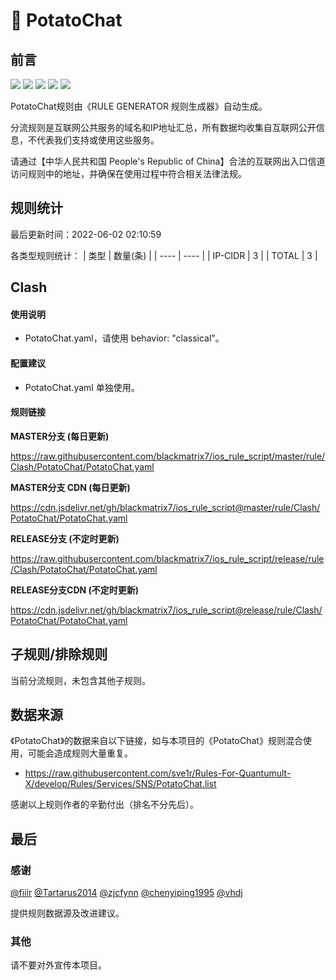 # 🧸 PotatoChat

## 前言

![](https://shields.io/badge/-移除重复规则-ff69b4) ![](https://shields.io/badge/-DOMAIN与DOMAIN--SUFFIX合并-green) ![](https://shields.io/badge/-DOMAIN--SUFFIX间合并-critical) ![](https://shields.io/badge/-DOMAIN--SUFFIX与DOMAIN--KEYWORD合并-blue) ![](https://shields.io/badge/-IP--CIDR(6)合并-blueviolet) 

PotatoChat规则由《RULE GENERATOR 规则生成器》自动生成。

分流规则是互联网公共服务的域名和IP地址汇总，所有数据均收集自互联网公开信息，不代表我们支持或使用这些服务。

请通过【中华人民共和国 People's Republic of China】合法的互联网出入口信道访问规则中的地址，并确保在使用过程中符合相关法律法规。

## 规则统计

最后更新时间：2022-06-02 02:10:59

各类型规则统计：
| 类型 | 数量(条)  | 
| ---- | ----  |
| IP-CIDR | 3  | 
| TOTAL | 3  | 


## Clash 

#### 使用说明
- PotatoChat.yaml，请使用 behavior: "classical"。

#### 配置建议
- PotatoChat.yaml 单独使用。

#### 规则链接
**MASTER分支 (每日更新)**

https://raw.githubusercontent.com/blackmatrix7/ios_rule_script/master/rule/Clash/PotatoChat/PotatoChat.yaml

**MASTER分支 CDN (每日更新)**

https://cdn.jsdelivr.net/gh/blackmatrix7/ios_rule_script@master/rule/Clash/PotatoChat/PotatoChat.yaml

**RELEASE分支 (不定时更新)**

https://raw.githubusercontent.com/blackmatrix7/ios_rule_script/release/rule/Clash/PotatoChat/PotatoChat.yaml

**RELEASE分支CDN (不定时更新)**

https://cdn.jsdelivr.net/gh/blackmatrix7/ios_rule_script@release/rule/Clash/PotatoChat/PotatoChat.yaml

## 子规则/排除规则


当前分流规则，未包含其他子规则。

## 数据来源

《PotatoChat》的数据来自以下链接，如与本项目的《PotatoChat》规则混合使用，可能会造成规则大量重复。

- https://raw.githubusercontent.com/sve1r/Rules-For-Quantumult-X/develop/Rules/Services/SNS/PotatoChat.list


感谢以上规则作者的辛勤付出（排名不分先后）。

## 最后

### 感谢

[@fiiir](https://github.com/fiiir) [@Tartarus2014](https://github.com/Tartarus2014) [@zjcfynn](https://github.com/zjcfynn) [@chenyiping1995](https://github.com/chenyiping1995) [@vhdj](https://github.com/vhdj)

提供规则数据源及改进建议。

### 其他

请不要对外宣传本项目。